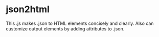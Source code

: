 # json2html
This .js makes .json to HTML elements concisely and clearly. Also can customize output elements by adding attributes to .json.
